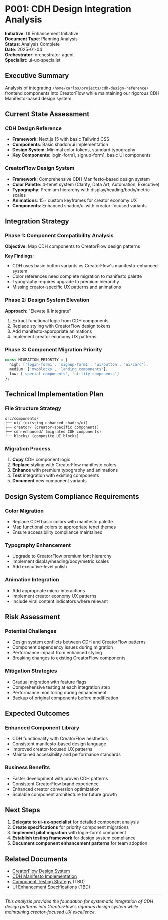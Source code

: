 # P001: CDH Design Integration Analysis

**Initiative**: UI Enhancement Initiative  
**Document Type**: Planning Analysis  
**Status**: Analysis Complete  
**Date**: 2025-01-04  
**Orchestrator**: orchestrator-agent  
**Specialist**: ui-ux-specialist  

## Executive Summary

Analysis of integrating `/home/carlos/projects/cdh-design-reference/` frontend components into CreatorFlow while maintaining our rigorous CDH Manifesto-based design system.

## Current State Assessment

### CDH Design Reference
- **Framework**: Next.js 15 with basic Tailwind CSS
- **Components**: Basic shadcn/ui implementation
- **Design System**: Minimal color tokens, standard typography
- **Key Components**: login-form1, signup-form1, basic UI components

### CreatorFlow Design System
- **Framework**: Comprehensive CDH Manifesto-based design system
- **Color Palette**: 4-tenet system (Clarity, Data Art, Automation, Executive)
- **Typography**: Premium hierarchy with display/heading/body/metric scales
- **Animations**: 15+ custom keyframes for creator economy UX
- **Components**: Enhanced shadcn/ui with creator-focused variants

## Integration Strategy

### Phase 1: Component Compatibility Analysis
**Objective**: Map CDH components to CreatorFlow design patterns

**Key Findings**:
- CDH uses basic button variants vs CreatorFlow's manifesto-enhanced system
- Color references need complete migration to manifesto palette
- Typography requires upgrade to premium hierarchy
- Missing creator-specific UX patterns and animations

### Phase 2: Design System Elevation
**Approach**: "Elevate & Integrate"
1. Extract functional logic from CDH components
2. Replace styling with CreatorFlow design tokens
3. Add manifesto-appropriate animations
4. Implement creator economy UX patterns

### Phase 3: Component Migration Priority
```typescript
const MIGRATION_PRIORITY = {
  high: ['login-form1', 'signup-form1', 'ui/button', 'ui/card'],
  medium: ['mvpblocks', 'landing components'],
  low: ['special components', 'utility components']
};
```

## Technical Implementation Plan

### File Structure Strategy
```
src/components/
├── ui/ (existing enhanced shadcn/ui)
├── creator/ (creator-specific components)  
├── cdh-enhanced/ (migrated CDH components)
└── blocks/ (composite UI blocks)
```

### Migration Process
1. **Copy** CDH component logic
2. **Replace** styling with CreatorFlow manifesto colors
3. **Enhance** with premium typography and animations
4. **Test** integration with existing components
5. **Document** new component variants

## Design System Compliance Requirements

### Color Migration
- Replace CDH basic colors with manifesto palette
- Map functional colors to appropriate tenet themes
- Ensure accessibility compliance maintained

### Typography Enhancement
- Upgrade to CreatorFlow premium font hierarchy
- Implement display/heading/body/metric scales
- Add executive-level polish

### Animation Integration
- Add appropriate micro-interactions
- Implement creator economy UX patterns
- Include viral content indicators where relevant

## Risk Assessment

### Potential Challenges
- Design system conflicts between CDH and CreatorFlow patterns
- Component dependency issues during migration
- Performance impact from enhanced styling
- Breaking changes to existing CreatorFlow components

### Mitigation Strategies
- Gradual migration with feature flags
- Comprehensive testing at each integration step
- Performance monitoring during enhancement
- Backup of original components before modification

## Expected Outcomes

### Enhanced Component Library
- CDH functionality with CreatorFlow aesthetics
- Consistent manifesto-based design language
- Improved creator-focused UX patterns
- Maintained accessibility and performance standards

### Business Benefits
- Faster development with proven CDH patterns
- Consistent CreatorFlow brand experience
- Enhanced creator conversion optimization
- Scalable component architecture for future growth

## Next Steps

1. **Delegate to ui-ux-specialist** for detailed component analysis
2. **Create specifications** for priority component migrations
3. **Implement pilot migration** with login-form1 component
4. **Establish testing framework** for design system compliance
5. **Document component enhancement patterns** for team adoption

## Related Documents

- [CreatorFlow Design System](../../architecture/README.md#design-system)
- [CDH Manifesto Implementation](../../../business/README.md#cdh-manifesto)
- [Component Testing Strategy](../01-specifications/) (TBD)
- [UI Enhancement Specifications](../01-specifications/) (TBD)

---

*This analysis provides the foundation for systematic integration of CDH design patterns into CreatorFlow's rigorous design system while maintaining creator-focused UX excellence.*